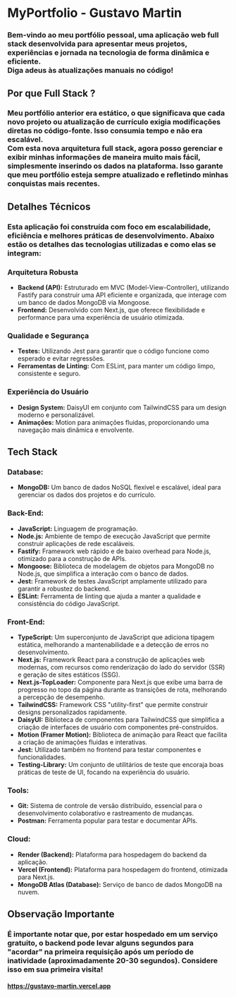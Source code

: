 # MyPortfolio - Gustavo Martin

### Bem-vindo ao meu portfólio pessoal, uma aplicação web full stack desenvolvida para apresentar meus projetos, experiências e jornada na tecnologia de forma dinâmica e eficiente. <br> Diga adeus às atualizações manuais no código!

## Por que Full Stack ?
### Meu portfólio anterior era estático, o que significava que cada novo projeto ou atualização de currículo exigia modificações diretas no código-fonte. Isso consumia tempo e não era escalável. <br> Com esta nova arquitetura full stack, agora posso gerenciar e exibir minhas informações de maneira muito mais fácil, simplesmente inserindo os dados na plataforma. Isso garante que meu portfólio esteja sempre atualizado e refletindo minhas conquistas mais recentes.

## Detalhes Técnicos
### Esta aplicação foi construída com foco em escalabilidade, eficiência e melhores práticas de desenvolvimento. Abaixo estão os detalhes das tecnologias utilizadas e como elas se integram:

### Arquitetura Robusta
- **Backend (API):** Estruturado em MVC (Model-View-Controller), utilizando Fastify para construir uma API eficiente e organizada, que interage com um banco de dados MongoDB via Mongoose.
- **Frontend:** Desenvolvido com Next.js, que oferece flexibilidade e performance para uma experiência de usuário otimizada.

### Qualidade e Segurança
- **Testes:** Utilizando Jest para garantir que o código funcione como esperado e evitar regressões.
- **Ferramentas de Linting:** Com ESLint, para manter um código limpo, consistente e seguro.

### Experiência do Usuário
- **Design System:** DaisyUI em conjunto com TailwindCSS para um design moderno e personalizável.
- **Animações:** Motion para animações fluidas, proporcionando uma navegação mais dinâmica e envolvente.

## Tech Stack

### Database:
- **MongoDB:** Um banco de dados NoSQL flexível e escalável, ideal para gerenciar os dados dos projetos e do currículo.

### Back-End:
- **JavaScript:** Linguagem de programação.
- **Node.js:** Ambiente de tempo de execução JavaScript que permite construir aplicações de rede escaláveis.
- **Fastify:** Framework web rápido e de baixo overhead para Node.js, otimizado para a construção de APIs.
- **Mongoose:** Biblioteca de modelagem de objetos para MongoDB no Node.js, que simplifica a interação com o banco de dados.
- **Jest:** Framework de testes JavaScript amplamente utilizado para garantir a robustez do backend.
- **ESLint:** Ferramenta de linting que ajuda a manter a qualidade e consistência do código JavaScript.

### Front-End:
- **TypeScript:** Um superconjunto de JavaScript que adiciona tipagem estática, melhorando a mantenabilidade e a detecção de erros no desenvolvimento.
- **Next.js:** Framework React para a construção de aplicações web modernas, com recursos como renderização do lado do servidor (SSR) e geração de sites estáticos (SSG).
- **Next.js-TopLoader:** Componente para Next.js que exibe uma barra de progresso no topo da página durante as transições de rota, melhorando a percepção de desempenho.
- **TailwindCSS:** Framework CSS "utility-first" que permite construir designs personalizados rapidamente.
- **DaisyUI:** Biblioteca de componentes para TailwindCSS que simplifica a criação de interfaces de usuário com componentes pré-construídos.
- **Motion (Framer Motion):** Biblioteca de animação para React que facilita a criação de animações fluidas e interativas.
- **Jest:** Utilizado também no frontend para testar componentes e funcionalidades.
- **Testing-Library:** Um conjunto de utilitários de teste que encoraja boas práticas de teste de UI, focando na experiência do usuário.

### Tools:
- **Git:** Sistema de controle de versão distribuído, essencial para o desenvolvimento colaborativo e rastreamento de mudanças.
- **Postman:** Ferramenta popular para testar e documentar APIs.

### Cloud:
- **Render (Backend):** Plataforma para hospedagem do backend da aplicação.
- **Vercel (Frontend):** Plataforma para hospedagem do frontend, otimizada para Next.js.
- **MongoDB Atlas (Database):** Serviço de banco de dados MongoDB na nuvem.

## Observação Importante
### É importante notar que, por estar hospedado em um serviço gratuito, o backend pode levar alguns segundos para "acordar" na primeira requisição após um período de inatividade (aproximadamente 20-30 segundos). Considere isso em sua primeira visita!

#### https://gustavo-martin.vercel.app
